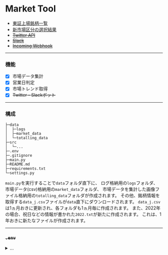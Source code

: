 # Market Tool

 - [東証上場銘柄一覧](https://www.jpx.co.jp/markets/statistics-equities/misc/01.html)
 - [新市場区分の選択結果](https://www.jpx.co.jp/equities/market-restructure/results/index.html)
 - ~~[Twitter API](https://developer.twitter.com/ja)~~
 - ~~[Slack](https://slack.com/intl/ja-jp/)~~
 - ~~[Incoming Webhook](https://slack.com/apps/A0F7XDUAZ--incoming-webhook-?tab=more_info)~~

---

### 機能

 - [x] 市場データ集計
 - [x] 営業日判定
 - [x] 市場トレンド取得
 - [x] ~~Twitter・Slackボット~~

---

### 構成

```
├─data
│  ├─logs
│  ├─market_data
│  └─totalling_data
├─src
│  └─...
├─.env
├─.gitignore
├─main.py
├─README.md
├─requirements.txt
└─settings.py
```

`main.py`を実行することで`data`フォルダ直下に、
ログ格納用の`logs`フォルダ、
市場データ(csv)格納用の`market_data`フォルダ、
市場データを集計した画像ファイル格納用の`totalling_data`フォルダが作成されます。
その他、銘柄情報を取得する`data_j.csv`ファイルが`data`直下にダウンロードされます。
`data_j.csv`は1ヵ月おきに更新され、各フォルダも1ヵ月毎に作成されます。
また、2022年の場合、祝日などの情報が書かれた`2022.txt`が新たに作成されます。
これは、1年おきに新たなファイルが作成されます。

***

### ~~`.env`~~

<details>
<summary>...</summary>

`WEB_HOOK_URL`には[Incoming Webhook](https://slack.com/apps/A0F7XDUAZ--incoming-webhook-?tab=more_info)
から取得したURLを追記してください。
`WEB_HOOK_URL`以外には、TwitterAPIから取得した各種キーを追記してください。以下はテンプレートです。

```
WEB_HOOK_URL=
API_KEY=
API_KEY_SECRET=
BEARER_TOKEN=
ACCESS_TOKEN=
ACCESS_TOKEN_SECRET=
```

</details>
